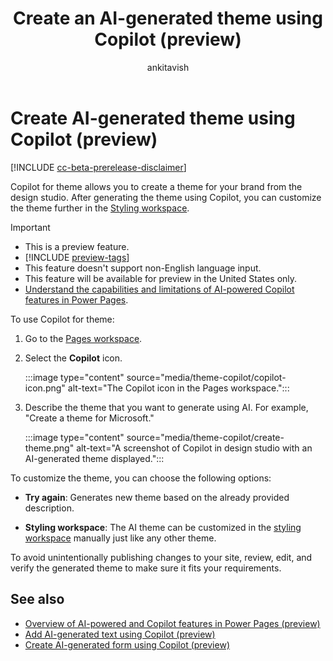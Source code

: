 ﻿---
title: Create an AI-generated theme using Copilot (preview)
description: Learn how to create an AI-generated theme for your Power Pages site using Copilot.
author: ankitavish 
ms.topic: conceptual
ms.custom: 
ms.date: 7/06/2023
ms.subservice:
ms.author: avishwakarma
ms.reviewer: kkendrick
contributors:
    - ProfessorKendrick
---

# Create AI-generated theme using Copilot (preview)

[!INCLUDE [cc-beta-prerelease-disclaimer](../includes/cc-beta-prerelease-disclaimer.md)]

Copilot for theme allows you to create a theme for your brand from the design studio. After generating the theme using Copilot, you can customize the theme further in the [Styling workspace](style-site.md).

> [!IMPORTANT]
> - This is a preview feature.
> - [!INCLUDE [preview-tags](../includes/cc-preview-features-definition.md)]
> - This feature doesn't support non-English language input.
> - This feature will be available for preview in the United States only.
> - [Understand the capabilities and limitations of AI-powered Copilot features in Power Pages](../transparency-note.md).

To use Copilot for theme:

1. Go to the [Pages workspace](first-page.md).

1. Select the **Copilot** icon.

    :::image type="content" source="media/theme-copilot/copilot-icon.png" alt-text="The Copilot icon in the Pages workspace.":::

1. Describe the theme that you want to generate using AI. For example, "Create a theme for Microsoft."

    :::image type="content" source="media/theme-copilot/create-theme.png" alt-text="A screenshot of Copilot in design studio with an AI-generated theme displayed.":::

To customize the theme, you can choose the following options:

- **Try again**: Generates new theme based on the already provided description.

- **Styling workspace**: The AI theme can be customized in the [styling workspace](style-site.md) manually just like any other theme. 

To avoid unintentionally publishing changes to your site, review, edit, and verify the generated theme to make sure it fits your requirements.

## See also

- [Overview of AI-powered and Copilot features in Power Pages (preview)](../configure/ai-copilot-overview.md)
- [Add AI-generated text using Copilot (preview)](add-text-copilot.md)
- [Create AI-generated form using Copilot (preview)](add-form-copilot.md)
